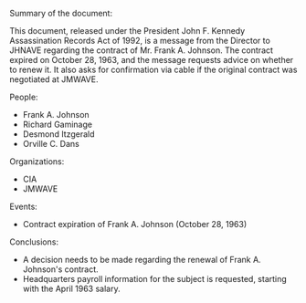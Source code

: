 Summary of the document:

This document, released under the President John F. Kennedy Assassination Records Act of 1992, is a message from the Director to JHNAVE regarding the contract of Mr. Frank A. Johnson. The contract expired on October 28, 1963, and the message requests advice on whether to renew it. It also asks for confirmation via cable if the original contract was negotiated at JMWAVE.

People:

*   Frank A. Johnson
*   Richard Gaminage
*   Desmond Itzgerald
*   Orville C. Dans

Organizations:

*   CIA
*   JMWAVE

Events:

*   Contract expiration of Frank A. Johnson (October 28, 1963)

Conclusions:

*   A decision needs to be made regarding the renewal of Frank A. Johnson's contract.
*   Headquarters payroll information for the subject is requested, starting with the April 1963 salary.
